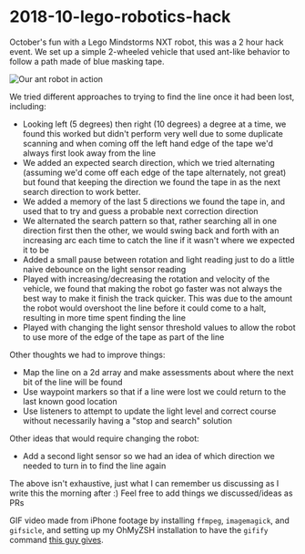 # 2018-10-lego-robotics-hack

October's fun with a Lego Mindstorms NXT robot, this was a 2 hour hack event. We set up a simple 2-wheeled vehicle that used ant-like behavior to follow a path made of blue masking tape.

![Our ant robot in action](robot.gif)

We tried different approaches to trying to find the line once it had been lost, including:

- Looking left (5 degrees) then right (10 degrees) a degree at a time, we found this worked but didn't perform very well due to some duplicate scanning and when coming off the left hand edge of the tape we'd always first look away from the line
- We added an expected search direction, which we tried alternating (assuming we'd come off each edge of the tape alternately, not great) but found that keeping the direction we found the tape in as the next search direction to work better.
- We added a memory of the last 5 directions we found the tape in, and used that to try and guess a probable next correction direction
- We alternated the search pattern so that, rather searching all in one direction first then the other, we would swing back and forth with an increasing arc each time to catch the line if it wasn't where we expected it to be
- Added a small pause between rotation and light reading just to do a little naive debounce on the light sensor reading
- Played with increasing/decreasing the rotation and velocity of the vehicle, we found that making the robot go faster was not always the best way to make it finish the track quicker. This was due to the amount the robot would overshoot the line before it could come to a halt, resulting in more time spent finding the line
- Played with changing the light sensor threshold values to allow the robot to use more of the edge of the tape as part of the line 

Other thoughts we had to improve things:
- Map the line on a 2d array and make assessments about where the next bit of the line will be found
- Use waypoint markers so that if a line were lost we could return to the last known good location
- Use listeners to attempt to update the light level and correct course without necessarily having a "stop and search" solution

Other ideas that would require changing the robot:
- Add a second light sensor so we had an idea of which direction we needed to turn in to find the line again

The above isn't exhaustive, just what I can remember us discussing as I write this the morning after :) Feel free to add things we discussed/ideas as PRs


GIF video made from iPhone footage by installing `ffmpeg`, `imagemagick`, and `gifsicle`, and setting up my OhMyZSH installation to have the `gifify` command [this guy gives](https://gist.github.com/SlexAxton/4989674).
